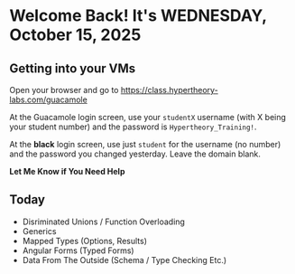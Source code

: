 # Welcome Back! It's WEDNESDAY, October 15, 2025

## Getting into your VMs

Open your browser and go to https://class.hypertheory-labs.com/guacamole

At the Guacamole login screen, use your `studentX` username (with X being your student number)
and the password is `Hypertheory_Training!`.

At the **black** login screen, use just `student` for the username (no number) and the password you changed yesterday.
Leave the domain blank.

**Let Me Know if You Need Help**

## Today

- Disriminated Unions / Function Overloading
- Generics
- Mapped Types (Options, Results)
- Angular Forms (Typed Forms)
- Data From The Outside (Schema / Type Checking Etc.)

